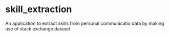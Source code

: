 # skill_extraction
An application to extract skills from personal communicatio data by making use of stack exchange dataset
